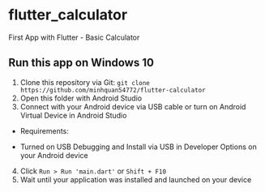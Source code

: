 # flutter_calculator

First App with Flutter - Basic Calculator

## Run this app on Windows 10
1. Clone this repository via Git: `git clone https://github.com/minhquan54772/flutter-calculator`
2. Open this folder with Android Studio
3. Connect with your Android device via USB cable or turn on Android Virtual Device in Android Studio
- Requirements:
+ Turned on USB Debugging and Install via USB in Developer Options on your Android device
4. Click `Run > Run 'main.dart'` or `Shift + F10`
5. Wait until your application was installed and launched on your device
